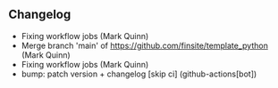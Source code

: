 ## Changelog

- Fixing workflow jobs (Mark Quinn)
- Merge branch 'main' of https://github.com/finsite/template_python (Mark Quinn)
- Fixing workflow jobs (Mark Quinn)
- bump: patch version + changelog [skip ci] (github-actions[bot])